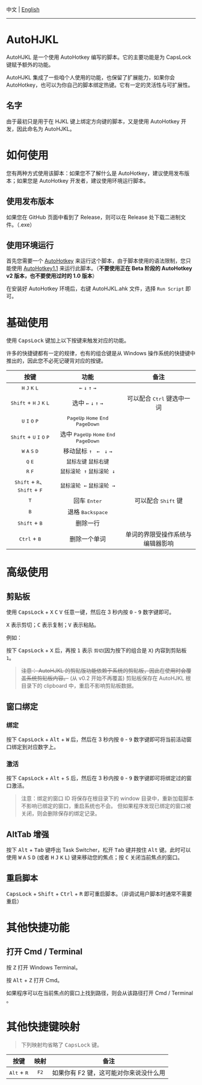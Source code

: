中文 | [English](READEME.EN.md)

---

# AutoHJKL

AutoHJKL 是一个使用 AutoHotkey 编写的脚本。它的主要功能是为 CapsLock 键赋予额外的功能。

AutoHJKL 集成了一些咱个人使用的功能，也保留了扩展能力，如果你会 AutoHotkey，也可以为你自己的脚本绑定热键。它有一定的灵活性与可扩展性。

## 名字

由于最初只是用于在 HJKL 键上绑定方向键的脚本，又是使用 AutoHotkey 开发，因此命名为 AutoHJKL。

# 如何使用

您有两种方式使用该脚本：如果您不了解什么是 AutoHotkey，建议使用发布版本；如果您是 AutoHotkey 开发者，建议使用环境运行脚本。

## 使用发布版本

如果您在 GitHub 页面中看到了 Release，则可以在 Release 处下载二进制文件。（.exe）

## 使用环境运行

首先您需要一个 [AutoHotkey](https://www.autohotkey.com/) 来运行这个脚本，由于脚本使用的语法限制，您只能使用 [AutoHotkey1.1](https://www.autohotkey.com/download/ahk-install.exe) 来运行此脚本。（**不要使用正在 Beta 阶段的 AutoHotkey v2 版本，也不要使用过时的 1.0 版本**）

在安装好 AutoHotkey 环境后，右键 AutoHJKL.ahk 文件，选择 `Run Script` 即可。

# 基础使用

使用 <kbd>CapsLock</kbd> 键加上以下按键来触发对应的功能。

许多的快捷键都有一定的规律，也有的组合键是从 Windows 操作系统的快捷键中推出的，因此您不必死记硬背对应的按键。

|按键|功能|备注|
|:-:|:-:|:-:|
|<kbd>H</kbd> <kbd>J</kbd> <kbd>K</kbd> <kbd>L</kbd>|`←` `↓` `↑` `→`||
|<kbd>Shift</kbd> + <kbd>H</kbd> <kbd>J</kbd> <kbd>K</kbd> <kbd>L</kbd>|选中 `←` `↓` `↑` `→`|可以配合 <kbd>Ctrl</kbd> 键选中一词|
|<kbd>U</kbd> <kbd>I</kbd> <kbd>O</kbd> <kbd>P</kbd>|<kbd>PageUp</kbd> <kbd>Home</kbd> <kbd>End</kbd> <kbd>PageDown</kbd>||
|<kbd>Shift</kbd> + <kbd>U</kbd> <kbd>I</kbd> <kbd>O</kbd> <kbd>P</kbd>|选中 <kbd>PageUp</kbd> <kbd>Home</kbd> <kbd>End</kbd> <kbd>PageDown</kbd>||
|<kbd>W</kbd> <kbd>A</kbd> <kbd>S</kbd> <kbd>D</kbd>|移动鼠标 `↑ ` `← ` `↓`  `→`||
|<kbd>Q</kbd> <kbd>E</kbd>|`鼠标左键` `鼠标右键`||
|<kbd>R</kbd> <kbd>F</kbd>|`鼠标滚轮 ↑` `鼠标滚轮 ↓`||
|<kbd>Shift</kbd> + <kbd>R</kbd>、<kbd>Shift</kbd> + <kbd>F</kbd>|`鼠标滚轮 ←` `鼠标滚轮 →`||
|<kbd>T</kbd>|回车 <kbd>Enter</kbd>|可以配合 <kbd>Shift</kbd> 键|
|<kbd>B</kbd>|退格 <kbd>Backspace</kbd>||
|<kbd>Shift</kbd> + <kbd>B</kbd>|删除一行||
|<kbd>Ctrl</kbd> + <kbd>B</kbd>|删除一个单词|单词的界限受操作系统与编辑器影响|

# 高级使用

## 剪贴板

使用 <kbd>CapsLock</kbd> + <kbd>X</kbd> <kbd>C</kbd> <kbd>V</kbd> 任意一键，然后在 3 秒内按 <kbd>0</kbd> - <kbd>9</kbd> 数字键即可。

<kbd>X</kbd> 表示剪切；<kbd>C</kbd> 表示复制；<kbd>V</kbd> 表示粘贴。

例如：

按下 <kbd>CapsLock</kbd> + <kbd>X</kbd> 后，再按 <kbd>1</kbd> 表示 `剪切`(因为按下的组合是 <kbd>X</kbd>) 内容到剪贴板 `1`。

> ~~注意： AutoHJKL 的剪贴版功能依赖于系统的剪贴板，因此在使用时会覆盖系统剪贴板内容。~~ (从 v0.2 开始不再覆盖)
> 剪贴板保存在 AutoHJKL 根目录下的 clipboard 中，重启不影响剪贴板数据。

## 窗口绑定

### 绑定

按下 <kbd>CapsLock</kbd> + <kbd>Alt</kbd> + <kbd>W</kbd> 后，然后在 3 秒内按 <kbd>0</kbd> - <kbd>9</kbd> 数字键即可将当前活动窗口绑定到对应数字上。

### 激活

按下 <kbd>CapsLock</kbd> + <kbd>Alt</kbd> + <kbd>S</kbd> 后，然后在 3 秒内按 <kbd>0</kbd> - <kbd>9</kbd> 数字键即可将绑定过的窗口激活。

> 注意：绑定的窗口 ID 将保存在根目录下的 window 目录中，重新加载脚本不影响已绑定的窗口，重启系统也不会。
> 但如果程序发现已绑定的窗口被关闭，则会删除保存的绑定记录。

## AltTab 增强

按下 <kbd>Alt</kbd> + <kbd>Tab</kbd> 键呼出 Task Switcher，松开 <kbd>Tab</kbd> 键并按住 <kbd>Alt</kbd> 键。此时可以使用 <kbd>W</kbd> <kbd>A</kbd> <kbd>S</kbd> <kbd>D</kbd> (或者 <kbd>H</kbd> <kbd>J</kbd> <kbd>K</kbd> <kbd>L</kbd>) 键来移动您的焦点；按 <kbd>C</kbd> 关闭当前焦点的窗口。

## 重启脚本

<kbd>CapsLock</kbd> + <kbd>Shift</kbd> + <kbd>Ctrl</kbd> + <kbd>R</kbd> 即可重启脚本。（非调试用户脚本时通常不需要重启）

# 其他快捷功能

## 打开 Cmd / Terminal

按 <kbd>Z</kbd> 打开 Windows Terminal。

按 <kbd>Alt</kbd> + <kbd>Z</kbd> 打开 Cmd。

如果程序可以在当前焦点的窗口上找到路径，则会从该路径打开 Cmd / Terminal 。

# 其他快捷键映射

> 下列映射均省略了 <kbd>CapsLock</kbd> 键。

|按键|映射|备注|
|:-:|:-:|:-:|
|<kbd>Alt</kbd> + <kbd>R</kbd>|<kbd>F2</kbd>|如果你有 F2 键，这可能对你来说没什么用|
